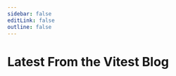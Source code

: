 ```yaml
---
sidebar: false
editLink: false
outline: false
---
```


<script setup>
import BlogIndex from './.vitepress/components/BlogIndex.vue'
</script>

# Latest From the Vitest Blog

<BlogIndex />
